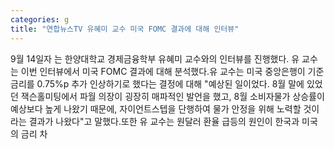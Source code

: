 ```yaml
---
categories: g
title: "연합뉴스TV 유혜미 교수 미국 FOMC 결과에 대해 인터뷰"
---
```

9월 14일자 는 한양대학교 경제금융학부 유혜미 교수와의 인터뷰를 진행했다. 유 교수는 이번 인터뷰에서 미국 FOMC 결과에 대해 분석했다.유 교수는 미국 중앙은행이 기준금리를 0.75%p 추가 인상하기로 했다는 결정에 대해 "예상된 일이었다. 8월 말에 있었던 잭슨홀미팅에서 파월 의장이 굉장히 매파적인 발언을 했고, 8월 소비자물가 상승률이 예상보다 높게 나왔기 때문에, 자이언트스텝을 단행하여 물가 안정을 위해 노력할 것이라는 결과가 나왔다"고 말했다.또한 유 교수는 원달러 환율 급등의 원인이 한국과 미국의 금리 차